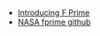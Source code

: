 
* [Introducing F Prime](https://fprime.jpl.nasa.gov/overview/)
* [NASA fprime github](https://github.com/nasa/fprime)